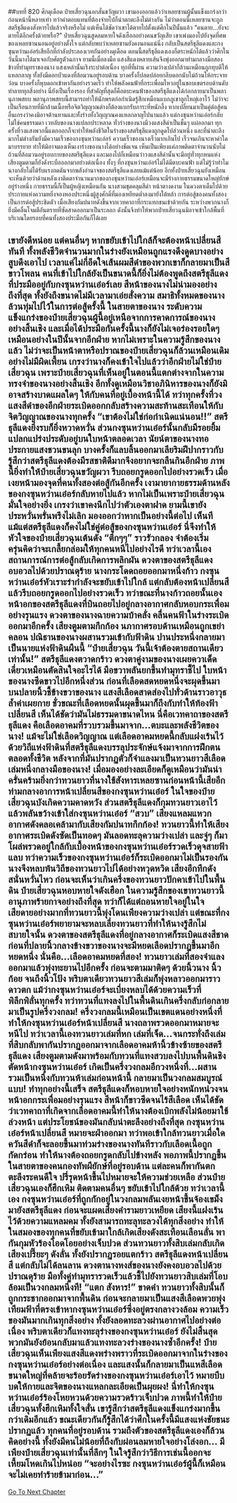 ##บทที่ 820 ศึกดุเดือด
ป๋ายเสี่ยวฉุนอกสั่นขวัญผวา เขามองออกแล้วว่าเหลยซานผู้นั้นแข็งแกร่งกว่าก่อนหน้านี้หลายเท่า ทว่าค่าตอบแทนที่ต้องจ่ายไปก็น่าตกตะลึงไม่ต่างกัน ไม่ว่าตอนนี้เหลยซานจะถูกสตรีธุลีแดงสังหารไปแล้วจริงหรือไม่ แต่เห็นได้ชัดว่าเขาได้ตายไปตั้งแต่ศึกในปีนั้นแล้ว
“คนตาย...ยังจะตายได้อีกครั้งด้วยหรือ?” ป๋ายเสี่ยวฉุนสูดลมหายใจดังเฮือกอย่างคนขวัญเสีย เขาเพ่งมองไปยังจุดที่ศพของเหลยซานนอนอยู่อย่างตั้งใจ แต่กลับพบว่าเหลยซานยังคงนอนแน่นิ่ง กลับเป็นสตรีธุลีแดงและกงซุนหว่านเอ๋อร์เสียอีกที่กำลังประลองเวทกันอย่างดุเดือด
ตอนนี้สตรีธุลีแดงเองก็ตระหนักได้แล้วว่าศึกในวันนี้นางได้มาเจอกับศัตรูตัวฉกาจ ยามนี้เมื่อลงมือ แสงสีแดงหลายเส้นจึงพุ่งออกมาท่ามกลางมือสองข้างที่ทำมุทราของนาง แสงเหล่านั้นเริงระบำต่อเนื่อง ทุกที่ที่ผ่าน ความว่างเปล่าก็ล้วนเหมือนถูกทุบตีให้แหลกลาญ
ทั้งยังมีดอกบัวแดงที่ล้อมวนอยู่รอบด้าน บางครั้งก็ปลดปล่อยกลีบดอกนับไม่ถ้วนให้กระจายว่อน บางครั้งก็หุบดอกเข้าหากันอย่างรวดเร็ว ทำให้พลังคนฟ้าที่กระเพื่อมไหวอยู่ในขอบเขตรอบด้านดับทำลายทุกสิ่งอย่าง
นี่ยังเป็นเรื่องรอง ที่สำคัญที่สุดก็คือตบะคนฟ้าของสตรีธุลีแดงได้ก่อกลายมาเป็นพลานุภาพสยบ พลานุภาพสยบนี้สามารถทำให้นักพรตก่อกำเนิดรู้สึกเหมือนแบกภูเขาลูกใหญ่เอาไว้ ไม่ว่าจะเป็นเรือนกายที่มีกล้ามเนื้อหรือจิตวิญญาณต่างก็ต้องแบกรับภาระที่หนักอึ้ง หากเปลี่ยนมาเป็นคู่ต่อสู้คนอื่นเกรงว่าคงมิอาจต้านทานและทั้งร่างทั้งวิญญาณคงแหลกลาญไปนานแล้ว
แต่กงซุนหว่านเอ๋อร์กลับไม่ใช่คนธรรมดา เวทลับของนางแปลกประหลาด ทั่วร่างของนางมีวงแสงสีดำเป็นชั้นๆ แผ่ออกมา ทุกครั้งที่วงแสงพวกนี้แตกออกก็จะทำให้พลังชีวิตในร่างของสตรีธุลีแดงถูกดูดไปส่วนหนึ่ง
และที่น่าตะลึงมากไม่ต่างกันยังมีความเร็วของกงซุนหว่านเอ๋อร์ ความเร็วของนางเร็วมากเกินไป เร็วจนเกินจะหาคำใดมาบรรยาย ทำให้มิอาจมองเห็นเงาร่างของนางได้อย่างชัดเจน เห็นเป็นเพียงแค่ภาพติดตาจำนวนนับไม่ถ้วนที่ล้อมวนอยู่รอบกายของสตรีธุลีแดง และมองไปก็เหมือนว่าวงแสงสีดำนั้นจะมีอยู่ทั่วทุกหนแห่ง
เสียงตูมตามก็ยังดังระบือออกมาอย่างต่อเนื่อง ทั้งๆ ที่กงซุนหว่านเอ๋อร์ไม่ได้มีตบะคนฟ้า แต่ไม่รู้ว่าทำไมนางกลับไม่ได้รับแรงกดดันจากพลังอำนาจของสตรีธุลีแดงเลยแม้แต่น้อย อีกทั้งป๋ายเสี่ยวฉุนยังเหมือนจะเห็นด้วยว่าด้านหลังเงาติดตาจำนวนมากของกงซุนหว่านเอ๋อร์เหมือนจะมีร่างกายธรรมขนาดใหญ่ยักษ์อยู่ร่างหนึ่ง กายธรรมนี้ก็เป็นผู้หญิงเหมือนกัน นางสวมชุดคลุมสีดำ หน้าตางดงาม ในดวงตาเต็มไปด้วยประกายแห่งความหยิ่งจองหองประหนึ่งผู้สูงศักดิ์ที่มองเหยียดต่ำลงมายังใต้หล้า
การต่อสู้ของคนทั้งสองเป็นการต่อสู้ประชิดตัว เมื่อเสียงกัมปนาทดังขึ้นจากเวทคาถาที่กระแทกชนเข้าด้วยกัน ระหว่างพวกนางก็ยิ่งมีคลื่นโจมตีอันตรายที่ซัดสาดออกมาเป็นระลอก ดังนั้นจึงทำให้พวกป๋ายเสี่ยวฉุนมิอาจเข้าใกล้พื้นที่บริเวณโดยรอบที่คนทั้งสองประมือกันก็ได้เลย

เขายังดีหน่อย แต่คนอื่นๆ หากขยับเข้าไปใกล้ก็จะต้องหน้าเปลี่ยนสีทันที ทั้งพลังชีวิตจำนวนมากในร่างยังเหมือนถูกแรงดึงดูดบางอย่างสูบดึงเอาไป เวลาแค่ไม่กี่อึดใจเส้นผมสีดำของพวกเขาก็กลายมาเป็นสีขาวโพลน
คนที่เข้าไปใกล้ยังเป็นขนาดนี้ก็ยิ่งไม่ต้องพูดถึงสตรีธุลีแดงที่ประมืออยู่กับกงซุนหว่านเอ๋อร์เลย สีหน้าของนางไม่น่ามองอย่างถึงที่สุด ทั้งยังถึงขนาดไม่มีเวลามาเอ่ยสั่งความ สมาธิทั้งหมดของนางล้วนทุ่มไปไว้ในการต่อสู้ครั้งนี้
ในสายตาของนาง ระดับความแข็งแกร่งของป๋ายเสี่ยวฉุนผู้นี้อยู่เหนือจากการคาดการณ์ของนางอย่างสิ้นเชิง และเมื่อได้ประมือกันครั้งนี้นางก็ยังไม่เจอร่องรอยใดๆ เหมือนอย่างในปีนั้นจากอีกฝ่าย หากไม่เพราะในความรู้สึกของนางแล้ว ไม่ว่าจะเป็นหน้าตาหรือปราณของป๋ายเสี่ยวฉุนก็ล้วนเหมือนเดิมอย่างไม่มีผิดเพี้ยน เกรงว่านางก็คงเข้าใจไปแล้วว่าอีกฝ่ายไม่ใช่ป๋ายเสี่ยวฉุน
เพราะป๋ายเสี่ยวฉุนที่เห็นอยู่ในตอนนี้แตกต่างจากในความทรงจำของนางอย่างสิ้นเชิง
อีกทั้งดูเหมือนวิชาอภินิหารของนางก็ยังมิอาจสร้างบาดแผลใดๆ ให้กับคนที่อยู่เบื้องหน้านี้ได้ ทว่าทุกครั้งที่วงแสงสีดำของอีกฝ่ายระเบิดออกกลับสร้างความสะท้านสะเทือนให้กับจิตวิญญาณของนางทุกครั้ง
“เขาต้องไม่ใช่ก่อกำเนิดแน่นอน!!” สตรีธุลีแดงยิ่งรบก็ยิ่งหวาดหวั่น ส่วนกงซุนหว่านเอ๋อร์นั้นกลับมีรอยยิ้มแปลกแปร่งประดับอยู่บนใบหน้าตลอดเวลา นัยน์ตาของนางทอประกายแสงชวนขนลุก บางครั้งก็แลบลิ้นออกมาเลียริมฝีปากราวกับรู้สึกว่าสตรีธุลีแดงต้องมีรสชาติดีมากจึงอยากจะกลืนกินอีกฝ่าย
ภาพนี้ยิ่งทำให้ป๋ายเสี่ยวฉุนขวัญผวา รีบถอยกรูดออกไปอย่างรวดเร็ว เมื่อเงยหน้ามองจุดที่คนทั้งสองต่อสู้กันอีกครั้ง เงามายากายธรรมด้านหลังของกงซุนหว่านเอ๋อร์กลับหายไปแล้ว หากไม่เป็นเพราะป๋ายเสี่ยวฉุนมั่นใจอย่างยิ่ง เกรงว่าเขาคงนึกไปว่าตัวเองตาฝาด ยามนี้เขายังประหวั่นพรั่นพรึงไม่เลิก มองออกว่าหากเป็นอย่างนี้ต่อไป เห็นทีแม้แต่สตรีธุลีแดงก็คงไม่ใช่คู่ต่อสู้ของกงซุนหว่านเอ๋อร์ นี่จึงทำให้หัวใจของป๋ายเสี่ยวฉุนเต้นดัง “ตึกๆๆ” ราวรัวกลอง จำต้องเริ่มครุ่นคิดว่าจะเกลี้ยกล่อมให้ทุกคนหนีไปอย่างไรดี
ทว่าเวลานี้เอง สถานการณ์การต่อสู้กลับเกิดการพลิกผัน ดวงตาของสตรีธุลีแดงอบอวลไปด้วยปราณดุร้าย นางกระโดดถอยออกมาหนึ่งก้าว กงซุนหว่านเอ๋อร์หัวเราะร่ากำลังจะขยับเข้าไปใกล้ แต่กลับต้องหน้าเปลี่ยนสีแล้วรีบถอยกรูดออกไปอย่างรวดเร็ว
ทว่าขณะที่นางก้าวถอยนั้นเอง หน้าอกของสตรีธุลีแดงที่บินถอยไปอยู่กลางอากาศกลับหอบกระเพื่อมอย่างรุนแรง ดวงตาของนางฉายความบ้าคลั่ง คลื่นคนฟ้าในร่างระเบิดออกมาอีกครั้ง เสียงตูมตามกึกก้อง นภากาศรอบด้านเหมือนถูกเขย่าคลอน ปณิธานของนางผสานรวมเข้ากับฟ้าดิน ปานประหนึ่งกลายมาเป็นนายแห่งฟ้าดินผืนนี้
“ป๋ายเสี่ยวฉุน วันนี้เจ้าต้องตายสถานเดียวเท่านั้น!” สตรีธุลีแดงตวาดกร้าว ดวงตาคู่งามของนางเผยควาเด็ดเดี่ยวเหมือนตัดสินใจอะไรได้ มือขวาพลันยกขึ้นทำมุทราชี้ไป ใบหน้าของนางซีดขาวไปอีกหนึ่งส่วน ก่อนที่เลือดสดหยดหนึ่งจะผุดขึ้นมาบนปลายนิ้วชี้ข้างขวาของนาง
แสงสีเลือดสาดส่องไปทั่วด้านราวอาวุธล้ำค่าเผยกาย ชั่วขณะที่เลือดหยดนั้นผุดขึ้นมาก็ถึงกับทำให้ท้องฟ้าเปลี่ยนสี เห็นได้ชัดว่ามันไม่ธรรมดาขนาดไหน นี่คือเวทคาถาของสตรีธุลีแดง คือเลือดอาคมที่รวบรวมขึ้นมาจาก...ตบะและพลังชีวิตของนาง!
แม้จะไม่ใช่เลือดวิญญาณ แต่เลือดอาคมหยดนี้กลับแฝงเร้นไว้ด้วยวิถีแห่งฟ้าดินที่สตรีธุลีแดงบรรลุประจักษ์แจ้งมาจากการฝึกตนตลอดทั้งชีวิต หลังจากที่มันปรากฏตัวก็จำแลงมาเป็นทวนยาวสีเลือดเล่มหนึ่งกลางมือของนาง!
เมื่อมองอย่างละเอียดก็ดูเหมือนว่ามันน่าครั่นคร้ามยิ่งกว่าทวนยาวที่นางใช้สังหารเหลยซานก่อนหน้านี้เสียอีก ท่ามกลางอาการหน้าเปลี่ยนสีของกงซุนหว่านเอ๋อร์ ในใจของป๋ายเสี่ยวฉุนบังเกิดความคาดหวัง ส่วนสตรีธุลีแดงก็กุมทวนยาวเอาไว้แล้วพลันขว้างเข้าใส่กงซุนหว่านเอ๋อร์
“สวบ” เสียงแหลมแหวกอากาศดังคลอเคล้ามากับเสียงกัมปนาทกึกก้อง!
ทวนยาวนี้ทำให้เสียงอากาศระเบิดดังซัดเป็นทอดๆ มันลอดทะลุความว่างเปล่า และจู่ๆ ก็มาโผล่พรวดอยู่ใกล้กับเบื้องหน้าของกงซุนหว่านเอ๋อร์รวดเร็วดุจสายฟ้าแลบ ทว่าความเร็วของกงซุนหว่านเอ๋อร์ก็ระเบิดออกมาไม่เป็นรองกัน นางจึงหลบพ้นวิถีของทวนยาวไปได้อย่างหวุดหวิด เสียงอึกทึกดังสนั่นหวั่นไหว ก่อนจะเห็นว่าเกินครึ่งของทวนยาวปักคาเข้าไปในพื้นดิน
ป๋ายเสี่ยวฉุนหอบหายใจดังเฮือก ในความรู้สึกของเขาทวนยาวนี้อานุภาพร้ายกาจอย่างถึงที่สุด ทว่าก็ได้แต่ถอนหายใจอยู่ในใจ เสียดายอย่างมากที่ทวนยาวนี้พุ่งโดนเพียงความว่างเปล่า
แต่ขณะที่กงซุนหว่านเอ๋อร์พยายามจะหลบเลี่ยงทวนยาวที่ทำให้นางรู้สึกไม่สบายใจนั้น ดวงตาของสตรีธุลีแดงที่อยู่กลางอากาศก็ระเบิดแสงสีชาด ก่อนที่ปลายนิ้วกลางข้างขวาของนางจะมีหยดเลือดปรากฏขึ้นมาอีกหยดหนึ่ง
นั่นคือ...เลือดอาคมหยดที่สอง!
ทวนยาวเล่มที่สองจำแลงออกมาแล้วพุ่งทะยานไปอีกครั้ง ก่อนจะตามมาติดๆ ด้วยนิ้วนาง นิ้วก้อย จนถึงนิ้วโป้ง พริบตาเดียวทวนยาวสีเล่มก็พุ่งหลาวออกมาราวดาวตก แม้ว่ากงซุนหว่านเอ๋อร์จะเบี่ยงหลบได้ด้วยความเร็วที่พิลึกพิลั่นทุกครั้ง ทว่าทวนที่แทงลงไปในพื้นดินเกินครึ่งกลับก่อกลายมาเป็นรูปครึ่งวงกลม!
ครึ่งวงกลมนี้เหมือนเป็นเขตแดนอย่างหนึ่งที่ทำให้กงซุนหว่านเอ๋อร์หน้าเปลี่ยนสี นางถลาพรวดออกมาหมายจะหนีไป ทว่าเวลานี้เองทวนยาวเล่มที่หก เล่มที่เจ็ด...จนกระทั่งถึงเล่มที่สิบกลับพากันปรากฏออกมาจากเลือดอาคมห้านิ้วข้างซ้ายของสตรีธุลีแดง เสียงตูมตามดังมาพร้อมกับทวนที่แทงสวบลงไปบนพื้นดินชิงตัดหน้ากงซุนหว่านเอ๋อร์ เกิดเป็นครึ่งวงกลมอีกวงหนึ่งที่...ผสานรวมเป็นหนึ่งกับทวนห้าเล่มก่อนหน้านี้ กลายมาเป็นวงกลมสมบูรณ์แบบ!
ทำทุกอย่างนี้เสร็จ สตรีธุลีแดงก็หอบหายใจอย่างหนักหน่วงจนหน้าอกกระเพื่อมอย่างรุนแรง สีหน้าก็ขาวซีดจนไร้สีเลือด เห็นได้ชัดว่าเวทคาถาที่เกิดจากเลือดอาคมนี้ทำให้นางต้องเบิกพลังไม่น้อยมาใช้ล่วงหน้า
แต่ประโยชน์ของมันกลับน่าตะลึงอย่างถึงที่สุด กงซุนหว่านเอ๋อร์หน้าเปลี่ยนสี หมายจะฝ่าออกมา ทว่าพอเข้าใกล้ทวนยาวเมื่อใด ควันสีดำก็จะลอยขึ้นมาท่วมร่างของนางทันทีราวกับเลือดเนื้อถูกกัดกร่อน ทำให้นางต้องถอยกรูดกลับไปข้างหลัง
พอภาพนี้ปรากฏขึ้นในสายตาของคนกองทัพผียักษ์ที่อยู่รอบด้าน แต่ละคนก็พากันตกตะลึงระคนดีใจ ปรี่รุดหน้าขึ้นไปหมายจะให้ความช่วยเหลือ ส่วนป๋ายเสี่ยวฉุนเองก็ฮึกเหิม ติดตามคนอื่นๆ ขยับเข้าไปใกล้ด้วย
ทว่าเวลานี้เอง กงซุนหว่านเอ๋อร์ที่ถูกกักอยู่ในวงกลมพลันเงยหน้าขึ้นจ้องเขม็งมายังสตรีธุลีแดง ก่อนจะแผดเสียงคำรามยาวเหยียด เสียงนี้แฝงเร้นไว้ด้วยความแหลมคม ทั้งยังสามารถทะลุทะลวงได้ทุกสิ่งอย่าง ทำให้ในสมองของทุกคนที่ขยับเข้ามาใกล้เกิดเสียงดังสะเทือนเลือนลั่น พากันกุมหัวร้องโอดโอยอย่างเจ็บปวด
ส่วนทวนยาวทั้งสิบเล่มกลับเกิดเสียงเปรี๊ยะๆ ดังลั่น ทั้งยังปรากฏรอยแตกร้าว
สตรีธุลีแดงหน้าเปลี่ยนสี แต่กลับไม่ได้ลนลาน ดวงตานางหงส์ของนางยังคงอบอวลไปด้วยปราณดุร้าย มือทั้งคู่ทำมุทรารวดเร็วแล้วชี้ไปยังทวนยาวสิบเล่มที่โอบล้อมเป็นวงกลมหนึ่งที!
“แตก สังหาร!”
ขาดคำ ทวนยาวทั้งสิบนั้นก็ถูกกระชากออกมาจากพื้นดิน ก่อนจะกลายมาเป็นแสงสีเลือดพวยพุ่งเทียมฟ้าที่ตรงเข้าหากงซุนหว่านเอ๋อร์ซึ่งอยู่ตรงกลางวงล้อม ความเร็วของมันมากเกินทุกสิ่งอย่าง ทั้งยังลอดทะลวงผ่านอากาศไปอย่างต่อเนื่อง พริบตาเดียวก็แทงทะลุร่างของกงซุนหว่านเอ๋อร์ ยังไม่สิ้นสุด พวกมันยังย้อนกลับมาแล้วแทงทะลวงร่างของนางซ้ำอีกครั้ง!
ป๋ายเสี่ยวฉุนเห็นเพียงแสงสีแดงพร่างพราวที่ระเบิดออกมาจากในร่างของกงซุนหว่านเอ๋อร์อย่างต่อเนื่อง และแสงนั้นก็กลายมาเป็นแหสีเลือดขนาดใหญ่ที่คล้ายจะร้อยรัดร่างของกงซุนหว่านเอ๋อร์เอาไว้ หมายบีบบดให้กายและจิตของนางแหลกละเอียดเป็นผุยผง!
นี่ทำให้กงซุนหว่านเอ๋อร์ร้องโหยหวนด้วยความรวดร้าวเจ็บปวด
ภาพนี้ทำให้ป๋ายเสี่ยวฉุนทั้งฮึกเหิมทั้งใจสั่น เขารู้สึกว่าสตรีธุลีแดงแข็งแกร่งมากขึ้นกว่าเดิมอีกแล้ว ขณะเดียวกันก็รู้สึกได้ว่าศึกในครั้งนี้มีแสงแห่งชัยชนะปรากฏแล้ว ทุกคนที่อยู่รอบด้าน รวมถึงตัวของสตรีธุลีแดงเองก็ล้วนคิดอย่างนี้ ทั้งยังมีคนไม่น้อยที่ถึงกับผ่อนลมหายใจอย่างโล่งอก...
มีเพียงป๋ายเสี่ยวฉุนเท่านั้นที่ลึกๆ ในใจรู้สึกว่าวิธีการเช่นนี้ออกจะเหี้ยมโหดเกินไปหน่อย
“จะอย่างไรซะ กงซุนหว่านเอ๋อร์ผู้นี้ก็เหมือนจะไม่เคยทำร้ายข้ามาก่อน...”
------


[Go To Next Chapter]( ./258.md)